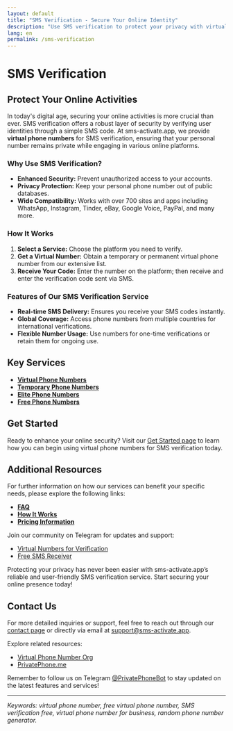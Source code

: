 ```yaml
---
layout: default
title: "SMS Verification - Secure Your Online Identity"
description: "Use SMS verification to protect your privacy with virtual phone numbers for any online service. Fast, reliable, and secure."
lang: en
permalink: /sms-verification
---
```


# SMS Verification

## Protect Your Online Activities

In today's digital age, securing your online activities is more crucial than ever. SMS verification offers a robust layer of security by verifying user identities through a simple SMS code. At sms-activate.app, we provide **virtual phone numbers** for SMS verification, ensuring that your personal number remains private while engaging in various online platforms.

### Why Use SMS Verification?

- **Enhanced Security:** Prevent unauthorized access to your accounts.
- **Privacy Protection:** Keep your personal phone number out of public databases.
- **Wide Compatibility:** Works with over 700 sites and apps including WhatsApp, Instagram, Tinder, eBay, Google Voice, PayPal, and many more.

### How It Works

1. **Select a Service:** Choose the platform you need to verify.
2. **Get a Virtual Number:** Obtain a temporary or permanent virtual phone number from our extensive list.
3. **Receive Your Code:** Enter the number on the platform; then receive and enter the verification code sent via SMS.

### Features of Our SMS Verification Service

- **Real-time SMS Delivery:** Ensures you receive your SMS codes instantly.
- **Global Coverage:** Access phone numbers from multiple countries for international verifications.
- **Flexible Number Usage:** Use numbers for one-time verifications or retain them for ongoing use.

## Key Services

- [**Virtual Phone Numbers**](/virtual-phone-numbers)
- [**Temporary Phone Numbers**](/temporary-phone-numbers)
- [**Elite Phone Numbers**](/elite-phone-numbers)
- [**Free Phone Numbers**](/free-phone-numbers)

## Get Started

Ready to enhance your online security? Visit our [Get Started page](/get-started) to learn how you can begin using virtual phone numbers for SMS verification today.

## Additional Resources

For further information on how our services can benefit your specific needs, please explore the following links:

- [**FAQ**](/faq)
- [**How It Works**](/how-it-works)
- [**Pricing Information**](/pricing)

Join our community on Telegram for updates and support:
- [Virtual Numbers for Verification](https://t.me/VirtualNumbersForVerification)
- [Free SMS Receiver](https://t.me/FreeSmsReceiver)

Protecting your privacy has never been easier with sms-activate.app’s reliable and user-friendly SMS verification service. Start securing your online presence today!

## Contact Us

For more detailed inquiries or support, feel free to reach out through our [contact page](/contact) or directly via email at [support@sms-activate.app](mailto:support@sms-activate.app).

Explore related resources:
- [Virtual Phone Number Org](https://virtualphonenumber.org)
- [PrivatePhone.me](https://privatephone.me)

Remember to follow us on Telegram [@PrivatePhoneBot](https://t.me/PrivatePhoneBot) to stay updated on the latest features and services!

---

*Keywords: virtual phone number, free virtual phone number, SMS verification free, virtual phone number for business, random phone number generator.*